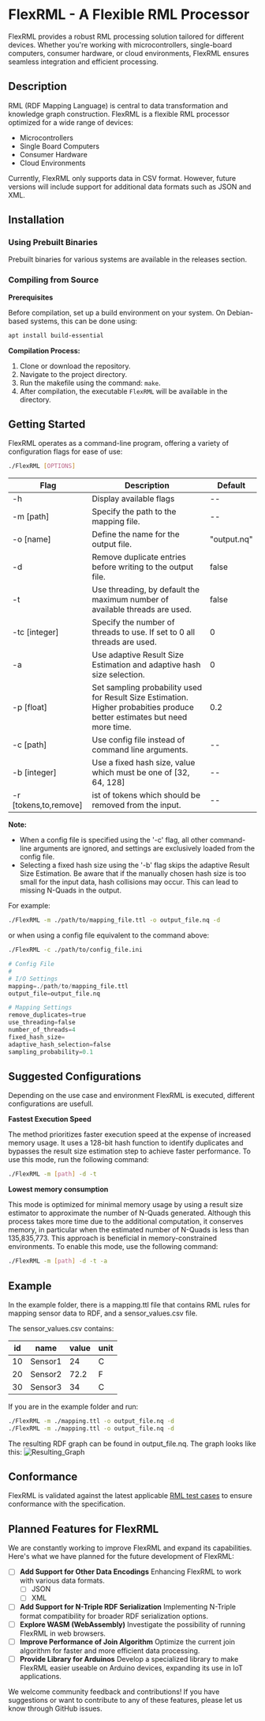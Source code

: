 # FlexRML - A Flexible RML Processor

FlexRML provides a robust RML processing solution tailored for different devices. Whether you're working with microcontrollers, single-board computers, consumer hardware, or cloud environments, FlexRML ensures seamless integration and efficient processing.

## Description

RML (RDF Mapping Language) is central to data transformation and knowledge graph construction. FlexRML is a flexible RML processor optimized for a wide range of devices:

- Microcontrollers
- Single Board Computers
- Consumer Hardware
- Cloud Environments

Currently, FlexRML only supports data in CSV format. However, future versions will include support for additional data formats such as JSON and XML.

## Installation
### Using Prebuilt Binaries
Prebuilt binaries for various systems are available in the releases section.

### Compiling from Source
**Prerequisites**

Before compilation, set up a build environment on your system. 
On Debian-based systems, this can be done using:

```bash
apt install build-essential
```

**Compilation Process:**

1. Clone or download the repository.
2. Navigate to the project directory.
3. Run the makefile using the command: `make`.
4. After compilation, the executable `FlexRML` will be available in the directory.

## Getting Started

FlexRML operates as a command-line program, offering a variety of configuration flags for ease of use:

```bash
./FlexRML [OPTIONS]
```

| Flag  | Description    | Default |
| --- | ------- | ----- | 
| -h | Display available flags | -- |
| -m [path] | Specify the path to the mapping file. | --  | 
| -o [name]  | Define the name for the output file. | "output.nq"  | 
| -d   | Remove duplicate entries before writing to the output file. | false | 
| -t   | Use threading, by default the maximum number of available threads are used. | false | 
| -tc [integer]   | Specify the number of threads to use. If set to 0 all threads are used. | 0 | 
| -a   | Use adaptive Result Size Estimation and adaptive hash size selection. | 0 | 
| -p [float]   | Set sampling probability used for Result Size Estimation. Higher probabities produce better estimates but need more time. | 0.2 | 
| -c [path]   | Use config file instead of command line arguments. | -- | 
| -b [integer]   | Use a fixed hash size, value which must be one of [32, 64, 128] | -- |
| -r [tokens,to,remove]   | ist of tokens which should be removed from the input. | -- | 


**Note:**

- When a config file is specified using the '-c' flag, all other command-line arguments are ignored, and settings are exclusively loaded from the config file.
- Selecting a fixed hash size using the '-b' flag skips the adaptive Result Size Estimation. Be aware that if the manually chosen hash size is too small for the input data, hash collisions may occur. This can lead to missing N-Quads in the output.

For example:

```bash
./FlexRML -m ./path/to/mapping_file.ttl -o output_file.nq -d
```

or when using a config file equivalent to the command above:

```bash
./FlexRML -c ./path/to/config_file.ini
```

```python
# Config File
#
# I/O Settings
mapping=./path/to/mapping_file.ttl
output_file=output_file.nq

# Mapping Settings
remove_duplicates=true
use_threading=false
number_of_threads=4
fixed_hash_size=
adaptive_hash_selection=false
sampling_probability=0.1
```

## Suggested Configurations
Depending on the use case and environment FlexRML is executed, different configurations are usefull.

**Fastest Execution Speed**

The method prioritizes faster execution speed at the expense of increased memory usage. It uses a 128-bit hash function to identify duplicates and bypasses the result size estimation step to achieve faster performance. To use this mode, run the following command:
```bash
./FlexRML -m [path] -d -t
```


**Lowest memory consumption**

This mode is optimized for minimal memory usage by using a result size estimator to approximate the number of N-Quads generated. Although this process takes more time due to the additional computation, it conserves memory, in particular when the estimated number of N-Quads is less than 135,835,773. This approach is beneficial in memory-constrained environments. To enable this mode, use the following command:
```bash
./FlexRML -m [path] -d -t -a
```


## Example

In the example folder, there is a mapping.ttl file that contains RML rules for mapping sensor data to RDF, and a sensor_values.csv file.

The sensor_values.csv contains:

| id  | name    | value | unit |
| --- | ------- | ----- | ---- |
| 10  | Sensor1 | 24    | C    |
| 20  | Sensor2 | 72.2  | F    |
| 30  | Sensor3 | 34    | C    |

If you are in the example folder and run:

```bash
./FlexRML -m ./mapping.ttl -o output_file.nq -d
./FlexRML -m ./mapping.ttl -o output_file.nq -d
```

The resulting RDF graph can be found in output_file.nq.
The graph looks like this:
![Resulting_Graph](https://github.com/FreuMi/FlexRML/blob/main/example/output_graph.png)

## Conformance
FlexRML is validated against the latest applicable [RML test cases](https://github.com/kg-construct/rml-test-cases) to ensure conformance with the specification.

## Planned Features for FlexRML
We are constantly working to improve FlexRML and expand its capabilities. Here's what we have planned for the future development of FlexRML:
- [ ] **Add Support for Other Data Encodings** Enhancing FlexRML to work with various data formats.
     + [ ] JSON
     + [ ] XML
- [ ] **Add Support for N-Triple RDF Serialization** Implementing N-Triple format compatibility for broader RDF serialization options.
- [ ] **Explore WASM (WebAssembly)** Investigate the possibility of running FlexRML in web browsers.
- [ ] **Improve Performance of Join Algorithm** Optimize the current join algorithm for faster and more efficient data processing.
- [ ] **Provide Library for Arduinos** Develop a specialized library to make FlexRML easier useable on Arduino devices, expanding its use in IoT applications.

We welcome community feedback and contributions! If you have suggestions or want to contribute to any of these features, please let us know through GitHub issues.
